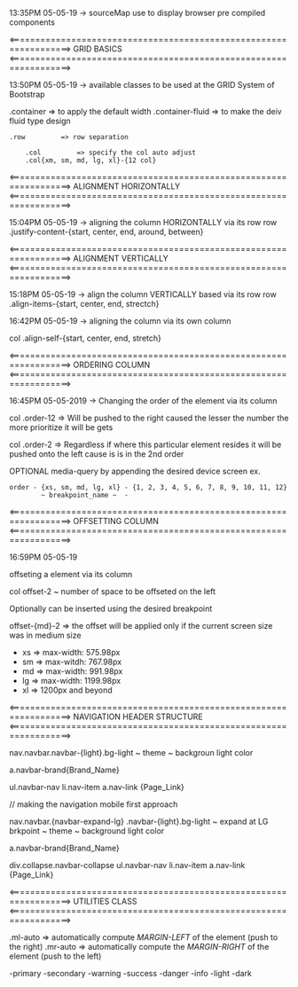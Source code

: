 13:35PM 05-05-19
-> sourceMap use to display browser pre compiled components


<==================================================================>
                    GRID BASICS
<==================================================================>


13:50PM 05-05-19
-> available classes to be used at the GRID System of Bootstrap

.container       => to apply the default width 
.container-fluid => to make the deiv fluid type design

    .row         => row separation

        .col         => specify the col auto adjust
        .col{xm, sm, md, lg, xl}-{12 col}


<==================================================================>
                ALIGNMENT HORIZONTALLY
<==================================================================>


15:04PM 05-05-19
-> aligning the column HORIZONTALLY via its row
row .justify-content-{start, center, end, around, between}


<==================================================================>
                ALIGNMENT VERTICALLY
<==================================================================>


15:18PM 05-05-19
-> align the column VERTICALLY based via its row
row .align-items-{start, center, end, strectch}


16:42PM 05-05-19
-> aligning the column via its own column

col .align-self-{start, center, end, stretch}


<==================================================================>
                    ORDERING COLUMN
<==================================================================>


16:45PM 05-05-2019
-> Changing the order of the element via its column

col .order-12    => Will be pushed to the right caused the lesser the number the more prioritize it will be gets

col .order-2     => Regardless if where this particular element resides it will be pushed onto the left cause is is in the 2nd order

OPTIONAL media-query by appending the desired device screen
ex. 

    order - {xs, sm, md, lg, xl} - {1, 2, 3, 4, 5, 6, 7, 8, 9, 10, 11, 12}
            ~ breakpoint_name ~  - 


<==================================================================>
                    OFFSETTING COLUMN
<==================================================================>


16:59PM 05-05-19

offseting a element via its column

col offset-2
           ~ number of space to be offseted on the left

Optionally can be inserted using the desired breakpoint

offset-{md}-2 => the offset will be applied only if the current screen size was in medium size


- xs => max-width:  575.98px
- sm => max-witdh:  767.98px
- md => max-width:  991.98px
- lg => max-width: 1199.98px
- xl => 1200px and beyond


<==================================================================>
                    NAVIGATION HEADER STRUCTURE
<==================================================================>


nav.navbar.navbar-{light}.bg-light
                  ~ theme ~ backgroun light color

a.navbar-brand{Brand_Name}

ul.navbar-nav
    li.nav-item
        a.nav-link {Page_Link}


// making the navigation mobile first approach

nav.navbar.{navbar-expand-lg}     .navbar-{light}.bg-light
          ~ expand at LG brkpoint  ~ theme        ~ background light color

a.navbar-brand{Brand_Name}

div.collapse.navbar-collapse
    ul.navbar-nav
        li.nav-item
            a.nav-link {Page_Link}


<==================================================================>
                    UTILITIES CLASS
<==================================================================>


.ml-auto    => automatically compute *MARGIN-LEFT* of the element      (push to the right)
.mr-auto    => automatically compute the *MARGIN-RIGHT* of the element (push to the left)

-primary
-secondary
-warning
-success
-danger
-info
-light
-dark

